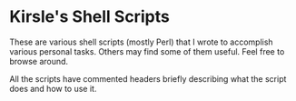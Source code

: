 Kirsle's Shell Scripts
======================

These are various shell scripts (mostly Perl) that I wrote to accomplish
various personal tasks. Others may find some of them useful. Feel free to
browse around.

All the scripts have commented headers briefly describing what the script
does and how to use it.
